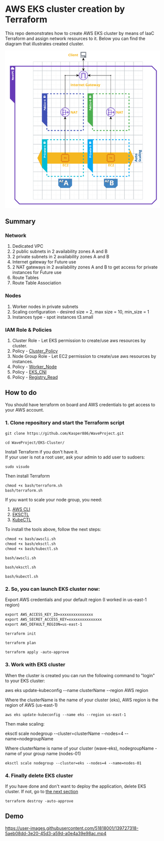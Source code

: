 # AWS EKS cluster creation by Terraform
This repo demonstrates how to create AWS EKS cluster by means of IaaC Terraform and assign network resources to it. Below you can find the diagram that illustrates created cluster.

![Image alt](https://github.com/Kasper886/WaveProject/blob/master/EKS-Cluster/files/diagram3.png)

## Summary
### Network
1. Dedicated VPC
2. 2 public subnets in 2 availability zones A and B
3. 2 private subnets in 2 availability zones A and B
4. Internet gateway for Future use
5. 2 NAT gateways in 2 availability zones A and B to get access for private instances for Future use
6. Route Tables
7. Route Table Association

### Nodes
1. Worker nodes in private subnets
2. Scaling configuration - desired size = 2, max size = 10, min_size = 1
3. Instances type - spot instances t3.small

### IAM Role & Policies
1. Cluster Role - Let EKS permission to create/use aws resources by cluster.
2. Policy - [Cluster_Policy](https://github.com/SummitRoute/aws_managed_policies/blob/master/policies/AmazonEKSClusterPolicy)
3. Node Group Role - Let EC2 permission to create/use aws resources by instances.
4. Policy - [Worker_Node](https://github.com/SummitRoute/aws_managed_policies/blob/master/policies/AmazonEKSWorkerNodePolicy)
5. Policy - [EKS_CNI](https://github.com/SummitRoute/aws_managed_policies/blob/master/policies/AmazonEKS_CNI_Policy)
6. Policy - [Registry_Read](https://github.com/SummitRoute/aws_managed_policies/blob/master/policies/AmazonEC2ContainerRegistryReadOnly)

## How to do
You should have terraform on board and AWS credentials to get access to your AWS account.

### 1. Clone repository and start the Terraform script
```
git clone https://github.com/Kasper886/WaveProject.git
```
```
cd WaveProject/EKS-Cluster/
```
Install Terraform if you don't have it.<br/>
If your user is not a root user, ask your admin to add user to sudoers:
```
sudo visudo
```
Then install Terraform
```
chmod +x bash/terraform.sh
bash/terraform.sh
```
If you want to scale your node group, you need:
1. [AWS CLI](https://docs.aws.amazon.com/cli/latest/userguide/cli-chap-install.html)
2. [EKSCTL](https://docs.aws.amazon.com/eks/latest/userguide/eksctl.html)
3. [KubeCTL](https://docs.aws.amazon.com/eks/latest/userguide/install-kubectl.html)

To install the tools above, follow the next steps:
```
chmod +x bash/awscli.sh
chmod +x bash/eksctl.sh
chmod +x bash/kubectl.sh
```
```
bash/awscli.sh
```
```
bash/eksctl.sh
```
```
bash/kubectl.sh
```

### 2. So, you can launch EKS cluster now:
Export AWS credentials and your default region (I worked in us-east-1 region)
```
export AWS_ACCESS_KEY_ID=xxxxxxxxxxxxxxx
export AWS_SECRET_ACCESS_KEY=xxxxxxxxxxxxxxx
export AWS_DEFAULT_REGION=us-east-1
```
```
terraform init
```
```
terraform plan
```
```
terraform apply -auto-approve
```

### 3. Work with EKS cluster
When the cluster is created you can run the following command to "login" to your EKS cluster:

aws eks update-kubeconfig --name clusterName --region AWS region

  Where the clusterName is the name of your cluster (eks), AWS region is the region of AWS (us-east-1)
```
aws eks update-kubeconfig --name eks --region us-east-1
```

Then make scaling:

eksctl scale nodegroup --cluster=clusterName --nodes=4 --name=nodegroupName

  Where clusterName is name of your cluster (wave-eks), nodegroupName - name of your group name (nodes-01)
```
eksctl scale nodegroup --cluster=eks --nodes=4 --name=nodes-01
```

### 4. Finally delete EKS cluster
If you have done and don't want to deploy the application, delete EKS cluster. If not, go to [the next section](https://github.com/Kasper886/WaveProject/tree/master/App)
```
terraform destroy -auto-approve
```

## Demo

https://user-images.githubusercontent.com/51818001/139727318-5aeb08dd-3e20-45d3-a59d-a0e4a39e98ac.mp4
